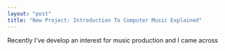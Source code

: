 ```yaml
---
layout: "post"
title: "New Project: Introduction To Computer Music Explained"
---
```


Recently I've develop an interest for music production and I came across